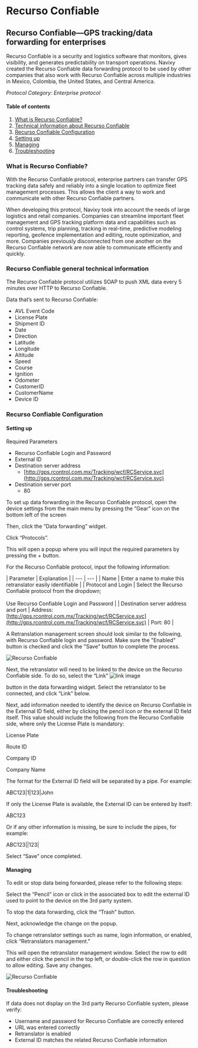 # Recurso Confiable

## Recurso Confiable—GPS tracking/data forwarding for enterprises

Recurso Confiable is a security and logistics software that monitors, gives visibility, and generates predictability on transport operations. Navixy created the Recurso Confiable data forwarding protocol to be used by other companies that also work with Recurso Confiable across multiple industries in Mexico, Colombia, the United States, and Central America.

_Protocol Category: Enterprise protocol_

#### Table of contents

1. [What is Recurso Confiable?](recurso-confiable.md#what-is-rc)
2. [Technical information about Recurso Confiable](recurso-confiable.md#tech-info-rc)
3. [Recurso Confiable Configuration](recurso-confiable.md#rc-config)
4. [Setting up](recurso-confiable.md#setting-up)
5. [Managing](recurso-confiable.md#managing)
6. [Troubleshooting](recurso-confiable.md#troubleshooting)

### What is Recurso Confiable?

With the Recurso Confiable protocol, enterprise partners can transfer GPS tracking data safely and reliably into a single location to optimize fleet management processes. This allows the client a way to work and communicate with other Recurso Confiable partners.

When developing this protocol, Navixy took into account the needs of large logistics and retail companies. Companies can streamline important fleet management and GPS tracking platform data and capabilities such as control systems, trip planning, tracking in real-time, predictive modeling reporting, geofence implementation and editing, route optimization, and more. Companies previously disconnected from one another on the Recurso Confiable network are now able to communicate efficiently and quickly.

### Recurso Confiable general technical information

The Recurso Confiable protocol utilizes SOAP to push XML data every 5 minutes over HTTP to Recurso Confiable.

Data that’s sent to Recurso Confiable:

* AVL Event Code
* License Plate
* Shipment ID
* Date
* Direction
* Latitude
* Longitude
* Altitude
* Speed
* Course
* Ignition
* Odometer
* CustomerID
* CustomerName
* Device ID

### Recurso Confiable Configuration

#### Setting up

Required Parameters

* Recurso Confiable Login and Password
* External ID
* Destination server address
  * [http://gps.rcontrol.com.mx/Tracking/wcf/RCService.svc](http://gps.rcontrol.com.mx/Tracking/wcf/RCService.svc)
* Destination server port
  * 80

To set up data forwarding in the Recurso Confiable protocol, open the device settings from the main menu by pressing the “Gear” icon on the bottom left of the screen

Then, click the “Data forwarding” widget.

Click “Protocols”.

This will open a popup where you will input the required parameters by pressing the + button.

For the Recurso Confiable protocol, input the following information:

\| Parameter | Explanation | | --- | --- | | Name | Enter a name to make this retranslator easily identifiable | | Protocol and Login | Select the Recurso Confiable protocol from the dropdown;\
\
Use Recurso Confiable Login and Password | | Destination server address and port | Address: [http://gps.rcontrol.com.mx/Tracking/wcf/RCService.svc](http://gps.rcontrol.com.mx/Tracking/wcf/RCService.svc) | Port: 80 |

A Retranslation management screen should look similar to the following, with Recurso Confiable login and password. Make sure the "Enabled" button is checked and click the "Save" button to complete the process.

![Recurso Confiable](https://www.navixy.com/wp-content/uploads/2022/10/pasted-image-0-1-1-600x120.png)

Next, the retranslator will need to be linked to the device on the Recurso Confiable side. To do so, select the “Link” ![link image](https://www.navixy.com/wp-content/uploads/2022/08/image-3.png)

button in the data forwarding widget. Select the retranslator to be connected, and click “Link” below.

Next, add information needed to identify the device on Recurso Confiable in the External ID field, either by clicking the pencil icon or the external ID field itself. This value should include the following from the Recurso Confiable side, where only the License Plate is mandatory:

License Plate

Route ID

Company ID

Company Name

The format for the External ID field will be separated by a pipe. For example:

ABC123|1|123|John

If only the License Plate is available, the External ID can be entered by itself:

ABC123

Or if any other information is missing, be sure to include the pipes, for example:

ABC123||123|

Select “Save” once completed.

#### Managing

To edit or stop data being forwarded, please refer to the following steps:

Select the “Pencil” icon or click in the associated box to edit the external ID used to point to the device on the 3rd party system.

To stop the data forwarding, click the “Trash” button.

Next, acknowledge the change on the popup.

To change retranslator settings such as name, login information, or enabled, click “Retranslators management.”

This will open the retranslator management window. Select the row to edit and either click the pencil in the top left, or double-click the row in question to allow editing. Save any changes.

![Recurso Confiable](https://www.navixy.com/wp-content/uploads/2022/10/pasted-image-0-3-600x107.png)

#### Troubleshooting

If data does not display on the 3rd party Recurso Confiable system, please verify:

* Username and password for Recurso Confiable are correctly entered
* URL was entered correctly
* Retranslator is enabled
* External ID matches the related Recurso Confiable information
